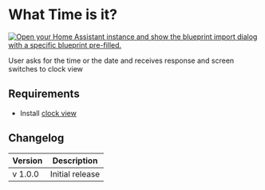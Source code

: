 # What Time is it?


[![Open your Home Assistant instance and show the blueprint import dialog with a specific blueprint pre-filled.](https://my.home-assistant.io/badges/blueprint_import.svg)](https://my.home-assistant.io/redirect/blueprint_import/?blueprint_url=https%3A%2F%2Fraw.githubusercontent.com%2Fdinki%2FView-Assist%2Fmain%2FView_Assist_custom_sentences%2FWhat_time_is_it%2Fblueprint-whattimeisit.yaml)


User asks for the time or the date and receives response and screen switches to clock view

## Requirements
* Install [clock view](../views/clock)

## Changelog

| Version | Description |
| ------- | ----------- |
| v 1.0.0 | Initial release |